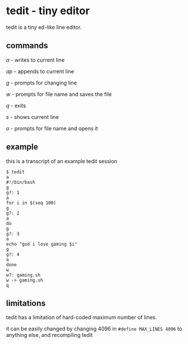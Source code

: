 # tedit - **t**iny **edit**or

tedit is a tiny ed-like line editor.

## commands

*a*	-	writes to current line

*ap*	-	appends to current line

*g*	-	prompts for changing line

*w*	-	prompts for file name and saves the file

*q*	-	exits

*s*	-	shows current line

*o*	-	prompts for file name and opens it

## example

this is a transcript of an example tedit session

	$ tedit
	a
	#!/bin/bash
	g
	g?: 1
	a
	for i in $(seq 100)
	g
	g?: 2
	a
	do
	g
	g?: 3
	a
	echo "god i love gaming $i"
	g
	g?: 4
	a
	done
	w
	w?: gaming.sh
	w -> gaming.sh
	q


## limitations

tedit has a limitation of hard-coded maximum number of lines.

it can be easily changed by changing 4096 in `#define MAX_LINES 4096` to anything else,
and recompiling tedit

